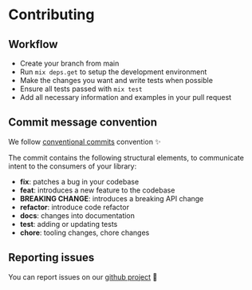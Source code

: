 # Contributing

## Workflow

- Create your branch from main
- Run `mix deps.get` to setup the development environment
- Make the changes you want and write tests when possible
- Ensure all tests passed with `mix test`
- Add all necessary information and examples in your pull request

## Commit message convention

We follow [conventional commits](https://www.conventionalcommits.org/en/v1.0.0/) convention ✨

The commit contains the following structural elements, to communicate intent to the consumers of your library:

- <strong>fix</strong>: patches a bug in your codebase
- <strong>feat</strong>: introduces a new feature to the codebase
- <strong>BREAKING CHANGE</strong>: introduces a breaking API change
- <strong>refactor</strong>: introduce code refactor
- <strong>docs</strong>: changes into documentation
- <strong>test</strong>: adding or updating tests
- <strong>chore</strong>: tooling changes, chore changes

## Reporting issues

You can report issues on our [github project](https://github.com/WTTJ/ecto_anon/issues) 🐛
